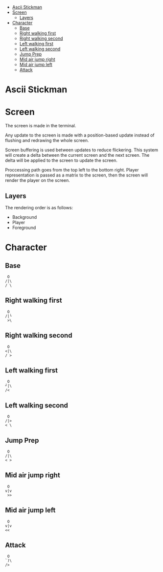 - [Ascii Stickman](#ascii-stickman)
- [Screen](#screen)
  - [Layers](#layers)
- [Character](#character)
  - [Base](#base)
  - [Right walking first](#right-walking-first)
  - [Right walking second](#right-walking-second)
  - [Left walking first](#left-walking-first)
  - [Left walking second](#left-walking-second)
  - [Jump Prep](#jump-prep)
  - [Mid air jump right](#mid-air-jump-right)
  - [Mid air jump left](#mid-air-jump-left)
  - [Attack](#attack)

# Ascii Stickman

# Screen

The screen is made in the terminal.

Any update to the screen is made with a position-based update instead of flushing and redrawing the whole screen.

Screen buffering is used between updates to reduce flickering. This system will create a delta between the current screen and the next screen. The delta will be applied to the screen to update the screen.

Proccessing path goes from the top left to the bottom right.
Player representation is passed as a matrix to the screen, then the screen will render the player on the screen.

## Layers

The rendering order is as follows:

- Background
- Player
- Foreground

# Character

## Base
```
 O
/|\
/ \
```

## Right walking first

```
 O
/|└
 >\
```

## Right walking second

```
 O
<|\
/ >
```



## Left walking first

```
 O
┘|\
/<
```

## Left walking second

```
 O
/|>
< \
```

## Jump Prep

```
 O
/|\
< >
```

## Mid air jump right

```
 O
v|v
 >>
```

## Mid air jump left

```
 O
v|v
<<
```

## Attack

```
 O
`)\
/>
```